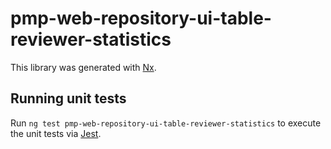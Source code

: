 # pmp-web-repository-ui-table-reviewer-statistics

This library was generated with [Nx](https://nx.dev).

## Running unit tests

Run `ng test pmp-web-repository-ui-table-reviewer-statistics` to execute the unit tests via [Jest](https://jestjs.io).
